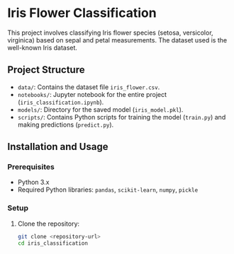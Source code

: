 # Iris Flower Classification

This project involves classifying Iris flower species (setosa, versicolor, virginica) based on sepal and petal measurements. The dataset used is the well-known Iris dataset.

## Project Structure

- `data/`: Contains the dataset file `iris_flower.csv`.
- `notebooks/`: Jupyter notebook for the entire project (`iris_classification.ipynb`).
- `models/`: Directory for the saved model (`iris_model.pkl`).
- `scripts/`: Contains Python scripts for training the model (`train.py`) and making predictions (`predict.py`).

## Installation and Usage

### Prerequisites

- Python 3.x
- Required Python libraries: `pandas`, `scikit-learn`, `numpy`, `pickle`

### Setup

1. Clone the repository:

   ```bash
   git clone <repository-url>
   cd iris_classification
